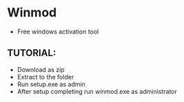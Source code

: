 # Winmod
- Free windows activation tool

## TUTORIAL:
- Download as zip
- Extract to the folder
- Run setup.exe as admin
- After setup completing run winmod.exe as administrator

